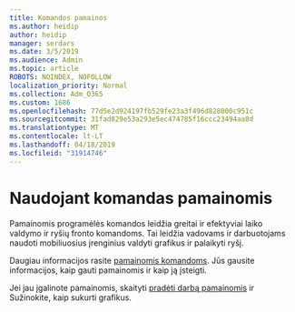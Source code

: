 ```yaml
---
title: Komandos pamainos
ms.author: heidip
author: heidip
manager: serdars
ms.date: 3/5/2019
ms.audience: Admin
ms.topic: article
ROBOTS: NOINDEX, NOFOLLOW
localization_priority: Normal
ms.collection: Adm_O365
ms.custom: 1686
ms.openlocfilehash: 77d5e2d924197fb529fe23a3f496d828000c951c
ms.sourcegitcommit: 31fad829e53a293e5ec474785f16ccc23494aa8d
ms.translationtype: MT
ms.contentlocale: lt-LT
ms.lasthandoff: 04/18/2019
ms.locfileid: "31914746"
---
```

# <a name="using-teams-shifts"></a>Naudojant komandas pamainomis

Pamainomis programėlės komandos leidžia greitai ir efektyviai laiko valdymo ir ryšių fronto komandoms. Tai leidžia vadovams ir darbuotojams naudoti mobiliuosius įrenginius valdyti grafikus ir palaikyti ryšį.

Daugiau informacijos rasite [pamainomis komandoms](https://docs.microsoft.com/en-us/microsoftteams/expand-teams-across-your-org/shifts-for-teams-landing-page). Jūs gausite informacijos, kaip gauti pamainomis ir kaip ją įsteigti.

Jei jau įgalinote pamainomis, skaityti [pradėti darbą pamainomis](https://support.office.com/en-us/article/get-started-in-shifts-5f3e30d8-1821-4904-be26-c3cd25a497d6) ir Sužinokite, kaip sukurti grafikus.

